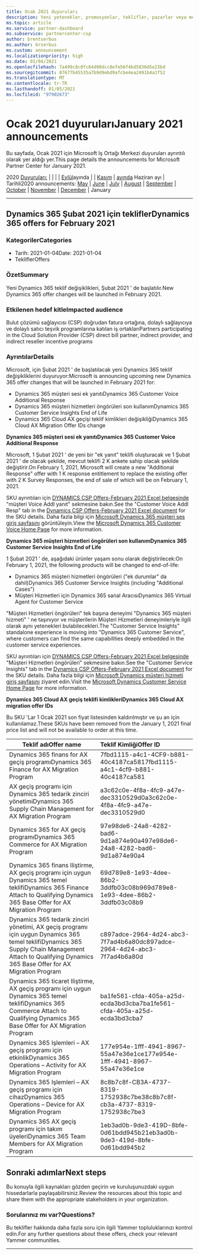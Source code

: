 ```yaml
---
title: Ocak 2021 duyuruları
description: Yeni yetenekler, promosyonlar, teklifler, pazarlar veya mevcut tekliflerle ilgili değişiklikler dahil olmak üzere Microsoft Iş Ortağı Merkezi için Ocak 2021 duyuruları.
ms.topic: article
ms.service: partner-dashboard
ms.subservice: partnercenter-csp
author: brentserbus
ms.author: brserbus
ms.custom: announcement
ms.localizationpriority: high
ms.date: 01/04/2021
ms.openlocfilehash: 7a499c8c0fc64d00dcc8efe56f4bd5830d5e23bd
ms.sourcegitcommit: 87677b45535a7b9d9ebd9afcbe4ea2491b4a1f52
ms.translationtype: MT
ms.contentlocale: tr-TR
ms.lasthandoff: 01/05/2021
ms.locfileid: "97902673"
---
```

# <a name="january-2021-announcements"></a><span data-ttu-id="560af-103">Ocak 2021 duyuruları</span><span class="sxs-lookup"><span data-stu-id="560af-103">January 2021 announcements</span></span>

<span data-ttu-id="560af-104">Bu sayfada, Ocak 2021 için Microsoft Iş Ortağı Merkezi duyuruları ayrıntılı olarak yer aldığı yer.</span><span class="sxs-lookup"><span data-stu-id="560af-104">This page details the announcements for Microsoft Partner Center for January 2021.</span></span>

<span data-ttu-id="560af-105">2020 [Duyuruları:](2020-may.md)  |  [](2020-june.md)  |  [](2020-july.md)  |  [](2020-august.md)  |  [Eylül](2020-september.md)ayında  |  [](2020-October.md)  |  [Kasım](2020-november.md)  |  [ayında](2020-december.md) Haziran ayı | Tarihli</span><span class="sxs-lookup"><span data-stu-id="560af-105">2020 announcements: [May](2020-may.md) | [June](2020-june.md) | [July](2020-july.md) | [August](2020-august.md) | [September](2020-september.md) | [October](2020-October.md) | [November](2020-november.md) | [December](2020-december.md) | January</span></span>

________________

## <a name="dynamics-365-offers-for-february-2021"></a><a name="1"></a><span data-ttu-id="560af-106">Dynamics 365 Şubat 2021 için teklifler</span><span class="sxs-lookup"><span data-stu-id="560af-106">Dynamics 365 offers for February 2021</span></span>

### <a name="categories"></a><span data-ttu-id="560af-107">Kategoriler</span><span class="sxs-lookup"><span data-stu-id="560af-107">Categories</span></span>

- <span data-ttu-id="560af-108">Tarih: 2021-01-04</span><span class="sxs-lookup"><span data-stu-id="560af-108">Date: 2021-01-04</span></span>
- <span data-ttu-id="560af-109">Teklifler</span><span class="sxs-lookup"><span data-stu-id="560af-109">Offers</span></span>

### <a name="summary"></a><span data-ttu-id="560af-110">Özet</span><span class="sxs-lookup"><span data-stu-id="560af-110">Summary</span></span>

<span data-ttu-id="560af-111">Yeni Dynamics 365 teklif değişiklikleri, Şubat 2021 ' de başlatılır.</span><span class="sxs-lookup"><span data-stu-id="560af-111">New Dynamics 365 offer changes will be launched in February 2021.</span></span>

### <a name="impacted-audience"></a><span data-ttu-id="560af-112">Etkilenen hedef kitle</span><span class="sxs-lookup"><span data-stu-id="560af-112">Impacted audience</span></span>

<span data-ttu-id="560af-113">Bulut çözümü sağlayıcısı (CSP) doğrudan fatura ortağına, dolaylı sağlayıcıya ve dolaylı satıcı teşvik programlarına katılan iş ortakları</span><span class="sxs-lookup"><span data-stu-id="560af-113">Partners participating in the Cloud Solution Provider (CSP) direct bill partner, indirect provider, and indirect reseller incentive programs</span></span>

### <a name="details"></a><span data-ttu-id="560af-114">Ayrıntılar</span><span class="sxs-lookup"><span data-stu-id="560af-114">Details</span></span>

<span data-ttu-id="560af-115">Microsoft, için Şubat 2021 ' de başlatılacak yeni Dynamics 365 teklif değişikliklerini duyuruyor:</span><span class="sxs-lookup"><span data-stu-id="560af-115">Microsoft is announcing upcoming new Dynamics 365 offer changes that will be launched in February 2021 for:</span></span>

- <span data-ttu-id="560af-116">Dynamics 365 müşteri sesi ek yanıtı</span><span class="sxs-lookup"><span data-stu-id="560af-116">Dynamics 365 Customer Voice Additional Response</span></span>
- <span data-ttu-id="560af-117">Dynamics 365 müşteri hizmetleri öngörüleri son kullanım</span><span class="sxs-lookup"><span data-stu-id="560af-117">Dynamics 365 Customer Service Insights End of Life</span></span>
- <span data-ttu-id="560af-118">Dynamics 365 Cloud AX geçişi teklif kimlikleri değişikliği</span><span class="sxs-lookup"><span data-stu-id="560af-118">Dynamics 365 Cloud AX Migration Offer IDs change</span></span>

<span data-ttu-id="560af-119">**Dynamics 365 müşteri sesi ek yanıtı**</span><span class="sxs-lookup"><span data-stu-id="560af-119">**Dynamics 365 Customer Voice Additional Response**</span></span>

<span data-ttu-id="560af-120">Microsoft, 1 Şubat 2021 ' de yeni bir "ek yanıt" teklifi oluşturacak ve 1 Şubat 2021 ' de olacak şekilde, mevcut teklifi 2 K ankete sahip olacak şekilde değiştirir.</span><span class="sxs-lookup"><span data-stu-id="560af-120">On February 1, 2021, Microsoft will create a new "Additional Response" offer with 1 K response entitlement to replace the existing offer with 2 K Survey Responses, the end of sale of which will be on February 1, 2021.</span></span>

<span data-ttu-id="560af-121">SKU ayrıntıları için [DYNAMICS CSP Offers-February 2021 Excel belgesinde](https://partner.microsoft.com/resources/detail/dynamics-csp-offers-february-2021-xls) "müşteri Voice Addl yanıt" sekmesine bakın.</span><span class="sxs-lookup"><span data-stu-id="560af-121">See the "Customer Voice Addl Resp" tab in the [Dynamics CSP Offers-February 2021 Excel document](https://partner.microsoft.com/resources/detail/dynamics-csp-offers-february-2021-xls) for the SKU details.</span></span> <span data-ttu-id="560af-122">Daha fazla bilgi için [Microsoft Dynamics 365 müşteri ses giriş sayfasını](https://dynamics.microsoft.com/en-us/customer-voice/overview/) görüntüleyin.</span><span class="sxs-lookup"><span data-stu-id="560af-122">View the [Microsoft Dynamics 365 Customer Voice Home Page](https://dynamics.microsoft.com/en-us/customer-voice/overview/) for more information.</span></span>

<span data-ttu-id="560af-123">**Dynamics 365 müşteri hizmetleri öngörüleri son kullanım**</span><span class="sxs-lookup"><span data-stu-id="560af-123">**Dynamics 365 Customer Service Insights End of Life**</span></span>

<span data-ttu-id="560af-124">1 Şubat 2021 ' de, aşağıdaki ürünler yaşam sonu olarak değiştirilecek:</span><span class="sxs-lookup"><span data-stu-id="560af-124">On February 1, 2021, the following products will be changed to end-of-life:</span></span>

- <span data-ttu-id="560af-125">Dynamics 365 müşteri hizmetleri öngörüleri ("ek durumlar" da dahil)</span><span class="sxs-lookup"><span data-stu-id="560af-125">Dynamics 365 Customer Service Insights (including "Additional Cases")</span></span>
- <span data-ttu-id="560af-126">Müşteri Hizmetleri için Dynamics 365 sanal Aracısı</span><span class="sxs-lookup"><span data-stu-id="560af-126">Dynamics 365 Virtual Agent for Customer Service</span></span>

<span data-ttu-id="560af-127">"Müşteri Hizmetleri öngörüleri" tek başına deneyimi "Dynamics 365 müşteri hizmeti" ' ne taşınıyor ve müşterilerin Müşteri Hizmetleri deneyimleriyle ilgili olarak aynı yetenekleri bulabilecekleri.</span><span class="sxs-lookup"><span data-stu-id="560af-127">The "Customer Service Insights" standalone experience is moving into "Dynamics 365 Customer Service", where customers can find the same capabilities deeply embedded in the customer service experiences.</span></span>  

<span data-ttu-id="560af-128">SKU ayrıntıları için [DYNAMICS CSP Offers-February 2021 Excel belgesinde](https://partner.microsoft.com/resources/detail/dynamics-csp-offers-february-2021-xls) "Müşteri Hizmetleri öngörüleri" sekmesine bakın.</span><span class="sxs-lookup"><span data-stu-id="560af-128">See the "Customer Service Insights" tab in the [Dynamics CSP Offers-February 2021 Excel document](https://partner.microsoft.com/resources/detail/dynamics-csp-offers-february-2021-xls) for the SKU details.</span></span> <span data-ttu-id="560af-129">Daha fazla bilgi için [Microsoft Dynamics müşteri hizmeti giriş sayfasını](https://dynamics.microsoft.com/customer-service/overview/) ziyaret edin.</span><span class="sxs-lookup"><span data-stu-id="560af-129">Visit the [Microsoft Dynamics Customer Service Home Page](https://dynamics.microsoft.com/customer-service/overview/) for more information.</span></span>

<span data-ttu-id="560af-130">**Dynamics 365 Cloud AX geçiş teklifi kimlikleri**</span><span class="sxs-lookup"><span data-stu-id="560af-130">**Dynamics 365 Cloud AX migration offer IDs**</span></span>

<span data-ttu-id="560af-131">Bu SKU 'Lar 1 Ocak 2021 son fiyat listesinden kaldırılmıştır ve şu an için kullanılamaz.</span><span class="sxs-lookup"><span data-stu-id="560af-131">These SKUs have been removed from the January 1, 2021 final price list and will not be available to order at this time.</span></span> 

   |<span data-ttu-id="560af-132">**Teklif adı**</span><span class="sxs-lookup"><span data-stu-id="560af-132">**Offer name**</span></span>|<span data-ttu-id="560af-133">**Teklif Kimliği**</span><span class="sxs-lookup"><span data-stu-id="560af-133">**Offer ID**</span></span>|
   |-------------------|:------|
   |<span data-ttu-id="560af-134">Dynamics 365 finans for AX geçiş programı</span><span class="sxs-lookup"><span data-stu-id="560af-134">Dynamics 365 Finance for AX Migration Program</span></span>|<span data-ttu-id="560af-135">7fbd1115-a4c1-4CF9-b881-40c4187ca581</span><span class="sxs-lookup"><span data-stu-id="560af-135">7fbd1115-a4c1-4cf9-b881-40c4187ca581</span></span>|
   |<span data-ttu-id="560af-136">AX geçiş programı için Dynamics 365 tedarik zinciri yönetimi</span><span class="sxs-lookup"><span data-stu-id="560af-136">Dynamics 365 Supply Chain Management for AX Migration Program</span></span>|<span data-ttu-id="560af-137">a3c62c0e-4f8a-4fc9-a47e-dec3310529d0</span><span class="sxs-lookup"><span data-stu-id="560af-137">a3c62c0e-4f8a-4fc9-a47e-dec3310529d0</span></span>|
   |<span data-ttu-id="560af-138">Dynamics 365 for AX geçiş programı</span><span class="sxs-lookup"><span data-stu-id="560af-138">Dynamics 365 Commerce for AX Migration Program</span></span>|<span data-ttu-id="560af-139">97e98de6-24a8-4282-bad6-9d1a874e90a4</span><span class="sxs-lookup"><span data-stu-id="560af-139">97e98de6-24a8-4282-bad6-9d1a874e90a4</span></span>|
   |<span data-ttu-id="560af-140">Dynamics 365 finans Iliştirme, AX geçiş programı için uygun Dynamics 365 temel teklifi</span><span class="sxs-lookup"><span data-stu-id="560af-140">Dynamics 365 Finance Attach to Qualifying Dynamics 365 Base Offer for AX Migration Program</span></span>|<span data-ttu-id="560af-141">69d789e8-1e93-4dee-86b2-3ddfb03c08b9</span><span class="sxs-lookup"><span data-stu-id="560af-141">69d789e8-1e93-4dee-86b2-3ddfb03c08b9</span></span>|
   |<span data-ttu-id="560af-142">Dynamics 365 tedarik zinciri yönetimi, AX geçiş programı için uygun Dynamics 365 temel teklifi</span><span class="sxs-lookup"><span data-stu-id="560af-142">Dynamics 365 Supply Chain Management Attach to Qualifying Dynamics 365 Base Offer for AX Migration Program</span></span>|<span data-ttu-id="560af-143">c897adce-2964-4d24-abc3-7f7ad4b6a80d</span><span class="sxs-lookup"><span data-stu-id="560af-143">c897adce-2964-4d24-abc3-7f7ad4b6a80d</span></span>|
   |<span data-ttu-id="560af-144">Dynamics 365 ticaret Iliştirme, AX geçiş programı için uygun Dynamics 365 temel teklifi</span><span class="sxs-lookup"><span data-stu-id="560af-144">Dynamics 365 Commerce Attach to Qualifying Dynamics 365 Base Offer for AX Migration Program</span></span>|<span data-ttu-id="560af-145">ba1fe561-cfda-405a-a25d-ecda3bd3cba7</span><span class="sxs-lookup"><span data-stu-id="560af-145">ba1fe561-cfda-405a-a25d-ecda3bd3cba7</span></span>|
   |<span data-ttu-id="560af-146">Dynamics 365 Işlemleri – AX geçiş programı için etkinlik</span><span class="sxs-lookup"><span data-stu-id="560af-146">Dynamics 365 Operations – Activity for AX Migration Program</span></span>|<span data-ttu-id="560af-147">177e954e-1fff-4941-8967-55a47e36e1ce</span><span class="sxs-lookup"><span data-stu-id="560af-147">177e954e-1fff-4941-8967-55a47e36e1ce</span></span>|
   |<span data-ttu-id="560af-148">Dynamics 365 Işlemleri – AX geçiş programı için cihaz</span><span class="sxs-lookup"><span data-stu-id="560af-148">Dynamics 365 Operations – Device for AX Migration Program</span></span>|<span data-ttu-id="560af-149">8c8b7c8f-CB3A-4737-8319-1752938c7be3</span><span class="sxs-lookup"><span data-stu-id="560af-149">8c8b7c8f-cb3a-4737-8319-1752938c7be3</span></span>|
   |<span data-ttu-id="560af-150">Dynamics 365 AX geçiş programı için takım üyeleri</span><span class="sxs-lookup"><span data-stu-id="560af-150">Dynamics 365 Team Members for AX Migration Program</span></span>|<span data-ttu-id="560af-151">1eb3ad0b-9de3-419D-8bfe-0d61bdd945b2</span><span class="sxs-lookup"><span data-stu-id="560af-151">1eb3ad0b-9de3-419d-8bfe-0d61bdd945b2</span></span>|

## <a name="next-steps"></a><span data-ttu-id="560af-152">Sonraki adımlar</span><span class="sxs-lookup"><span data-stu-id="560af-152">Next steps</span></span>

<span data-ttu-id="560af-153">Bu konuyla ilgili kaynakları gözden geçirin ve kuruluşunuzdaki uygun hissedarlarla paylaşabilirsiniz.</span><span class="sxs-lookup"><span data-stu-id="560af-153">Review the resources about this topic and share them with the appropriate stakeholders in your organization.</span></span> 

### <a name="questions"></a><span data-ttu-id="560af-154">Sorularınız mı var?</span><span class="sxs-lookup"><span data-stu-id="560af-154">Questions?</span></span>

<span data-ttu-id="560af-155">Bu teklifler hakkında daha fazla soru için ilgili Yammer topluluklarınızı kontrol edin.</span><span class="sxs-lookup"><span data-stu-id="560af-155">For any further questions about these offers, check your relevant Yammer communities.</span></span>

________________
